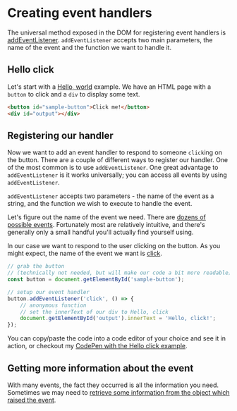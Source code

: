 # Creating event handlers

The universal method exposed in the DOM for registering event handlers is [addEventListener](https://developer.mozilla.org/docs/Web/API/EventTarget/addEventListener). `addEventListener` accepts two main parameters, the name of the event and the function we want to handle it.

## Hello click

Let's start with a [Hello, world](https://en.wikipedia.org/wiki/%22Hello,_World!%22_program) example. We have an HTML page with a `button` to click and a `div` to display some text.

```html
<button id="sample-button">Click me!</button>
<div id="output"></div>
```

## Registering our handler

Now we want to add an event handler to respond to someone `click`ing on the button. There are a couple of different ways to register our handler. One of the most common is to use `addEventListener`. One great advantage to `addEventListener` is it works universally; you can access all events by using `addEventListener`.

`addEventListener` accepts two parameters - the name of the event as a string, and the function we wish to execute to handle the event.

Let's figure out the name of the event we need. There are [dozens of possible events](https://developer.mozilla.org/docs/Web/API/Element#Events). Fortunately most are relatively intuitive, and there's generally only a small handful you'll actually find yourself using.

In our case we want to respond to the user clicking on the button. As you might expect, the name of the event we want is [click](https://developer.mozilla.org/en-US/docs/Web/API/Element/click_event).

```javascript
// grab the button
// (technically not needed, but will make our code a bit more readable)
const button = document.getElementById('sample-button');

// setup our event handler
button.addEventListener('click', () => {
    // anonymous function
    // set the innerText of our div to Hello, click
    document.getElementById('output').innerText = 'Hello, click!';
});
```

You can copy/paste the code into a code editor of your choice and see it in action, or checkout my [CodePen with the Hello click example](https://codepen.io/GeekTrainer/pen/GRqKWvp?editors=1010).

## Getting more information about the event

With many events, the fact they occurred is all the information you need. Sometimes we may need to [retrieve some information from the object which raised the event](args.md).
